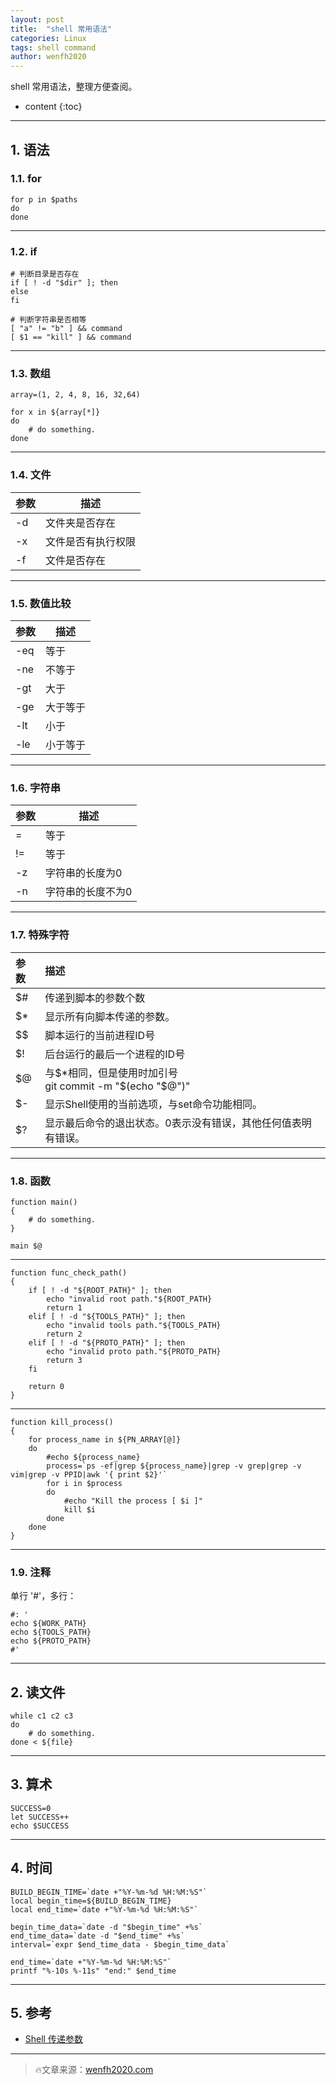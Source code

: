 ```yaml
---
layout: post
title:  "shell 常用语法"
categories: Linux
tags: shell command
author: wenfh2020
--- 
```


shell 常用语法，整理方便查阅。



* content
{:toc}

---

## 1. 语法

### 1.1. for

```shell
for p in $paths
do
done
```

---

### 1.2. if

```shell
# 判断目录是否存在
if [ ! -d "$dir" ]; then
else
fi

# 判断字符串是否相等
[ "a" != "b" ] && command
[ $1 == "kill" ] && command
```

---

### 1.3. 数组

```shell
array=(1, 2, 4, 8, 16, 32,64)

for x in ${array[*]}
do
    # do something.
done
```

---

### 1.4. 文件

| 参数 | 描述               |
| ---- | ------------------ |
| -d   | 文件夹是否存在     |
| -x   | 文件是否有执行权限 |
| -f   | 文件是否存在       |

---

### 1.5. 数值比较

| 参数 | 描述     |
| ---- | -------- |
| -eq  | 等于     |
| -ne  | 不等于   |
| -gt  | 大于     |
| -ge  | 大于等于 |
| -lt  | 小于     |
| -le  | 小于等于 |

---

### 1.6. 字符串

| 参数 | 描述              |
| ---- | ----------------- |
| =    | 等于              |
| !=   | 等于              |
| -z   | 字符串的长度为0   |
| -n   | 字符串的长度不为0 |

---

### 1.7. 特殊字符

| 参数 | 描述                                                          |
| :--- | :------------------------------------------------------------ |
| $#   | 传递到脚本的参数个数                                          |
| $*   | 显示所有向脚本传递的参数。                                    |
| $$   | 脚本运行的当前进程ID号                                        |
| $!   | 后台运行的最后一个进程的ID号                                  |
| $@   | 与$*相同，但是使用时加引号<br/>git commit -m "\$(echo "\$@")" |
| $-   | 显示Shell使用的当前选项，与set命令功能相同。                  |
| $?   | 显示最后命令的退出状态。0表示没有错误，其他任何值表明有错误。 |

---

### 1.8. 函数

```shell
function main()
{
    # do something.
}

main $@
```

---

```shell
function func_check_path()
{
    if [ ! -d "${ROOT_PATH}" ]; then
        echo "invalid root path."${ROOT_PATH}
        return 1
    elif [ ! -d "${TOOLS_PATH}" ]; then
        echo "invalid tools path."${TOOLS_PATH}
        return 2
    elif [ ! -d "${PROTO_PATH}" ]; then
        echo "invalid proto path."${PROTO_PATH}
        return 3
    fi

    return 0
}
```

---

```shell
function kill_process()
{
    for process_name in ${PN_ARRAY[@]}
    do
        #echo ${process_name}
        process=`ps -ef|grep ${process_name}|grep -v grep|grep -v vim|grep -v PPID|awk '{ print $2}'`
        for i in $process
        do
            #echo "Kill the process [ $i ]"
            kill $i
        done
    done
}
```

---

### 1.9. 注释

单行 '#'，多行：

```shell
#: '
echo ${WORK_PATH}
echo ${TOOLS_PATH}
echo ${PROTO_PATH}
#'
```

---

## 2. 读文件

```shell
while c1 c2 c3
do
    # do something.
done < ${file}
```

---

## 3. 算术

```shell
SUCCESS=0
let SUCCESS++
echo $SUCCESS
```

---

## 4. 时间

```shell
BUILD_BEGIN_TIME=`date +"%Y-%m-%d %H:%M:%S"`
local begin_time=${BUILD_BEGIN_TIME}
local end_time=`date +"%Y-%m-%d %H:%M:%S"`

begin_time_data=`date -d "$begin_time" +%s`
end_time_data=`date -d "$end_time" +%s`
interval=`expr $end_time_data - $begin_time_data`
```

```shell
end_time=`date +"%Y-%m-%d %H:%M:%S"`
printf "%-10s %-11s" "end:" $end_time
```

---

## 5. 参考

* [Shell 传递参数](https://www.runoob.com/linux/linux-shell-passing-arguments.html
)

---

> 🔥文章来源：[wenfh2020.com](https://wenfh2020.com/2019/02/20/shell-command/)